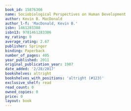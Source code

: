 ```yaml
---
book_id: 15876366
name: Sociobiological Perspectives on Human Development
author: Kevin B. MacDonald
author_l-f: 'MacDonald, Kevin B.'
isbn: 1461283388
isbn13: 9781461283386
my_rating: 0
average_rating: 2.67
publisher: Springer
binding: Paperback
number_of_pages: 405
year_published: 2011
original_publication_year: 1987
date_added: '2/28/2017'
bookshelves: altright
bookshelves_with_positions: 'altright (#123)'
exclusive_shelf: read
read_count: 0
owned_copies: 0
price: 0
layout: book
---
```

